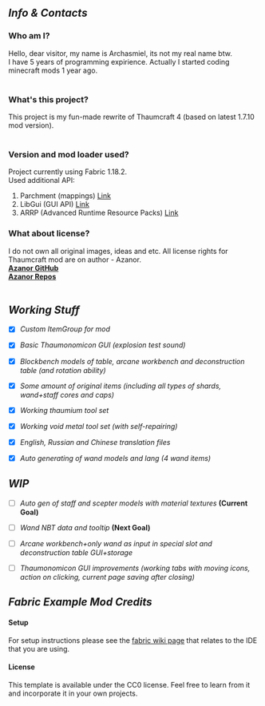 

## ***Info & Contacts***
###  **Who am I?**<br>
  Hello, dear visitor, my name is Archasmiel, its not my real name btw. <br>
  I have 5 years of programming expirience. Actually I started coding minecraft mods 1 year ago.<br><br>
  
###  **What's this project?**<br>
  This project is my fun-made rewrite of Thaumcraft 4 (based on latest 1.7.10 mod version).<br><br>
  
###  **Version and mod loader used?**<br>
  Project currently using Fabric 1.18.2.<br>
  Used additional API:
  1. Parchment (mappings) [Link](https://github.com/ParchmentMC/Parchment)
  2. LibGui (GUI API) [Link](https://github.com/CottonMC/LibGui)
  3. ARRP (Advanced Runtime Resource Packs) [Link](https://github.com/Devan-Kerman/ARRP/)
  
###  **What about license?**<br>
  I do not own all original images, ideas and etc. All license rights for Thaumcraft mod are on author - Azanor.<br>
  [**Azanor GitHub**](https://github.com/Azanor)<br>
  [**Azanor Repos**](https://github.com/Azanor?tab=repositories)<br><br>
  











## ***Working Stuff***
- [x] *Custom ItemGroup for mod*
- [x] *Basic Thaumonomicon GUI (explosion test sound)*
- [x] *Blockbench models of table, arcane workbench and deconstruction table (and rotation ability)*
- [x] *Some amount of original items (including all types of shards, wand+staff cores and caps)*
- [x] *Working thaumium tool set*
- [x] *Working void metal tool set (with self-repairing)*
- [x] *English, Russian and Chinese translation files*
- [x] *Auto generating of wand models and lang (4 wand items)*









## ***WIP***
- [ ] *Auto gen of staff and scepter models with material textures* **(Current Goal)**
- [ ] *Wand NBT data and tooltip* **(Next Goal)**
- [ ] *Arcane workbench+only wand as input in special slot and deconstruction table GUI+storage*
- [ ] *Thaumonomicon GUI improvements (working tabs with moving icons, action on clicking, current page saving after closing)*









## ***Fabric Example Mod Credits***
  #### Setup
  For setup instructions please see the [fabric wiki page](https://fabricmc.net/wiki/tutorial:setup) that relates to the IDE that you are using.
  #### License
  This template is available under the CC0 license. Feel free to learn from it and incorporate it in your own projects.


